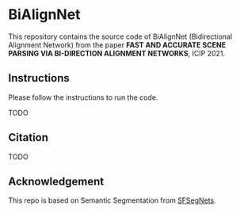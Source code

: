 # BiAlignNet
This repository contains the source code of BiAlignNet (Bidirectional Alignment Network) from the paper **FAST AND ACCURATE SCENE PARSING VIA BI-DIRECTION ALIGNMENT NETWORKS**, ICIP 2021. 


## Instructions
Please follow the instructions to run the code.

TODO

## Citation
TODO

## Acknowledgement
This repo is based on Semantic Segmentation from [SFSegNets](https://github.com/lxtGH/SFSegNets).

